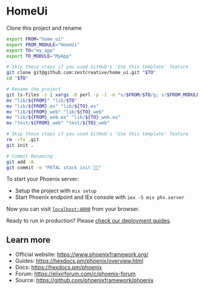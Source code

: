 # HomeUi

Clone this project and rename

```sh
export FROM="home_ui"
export FROM_MODULE="HomeUi"
export TO="my_app"
export TO_MODULE="MyApp"

# Skip these steps if you used GitHub's 'Use this template' feature
git clone git@github.com:zestcreative/home_ui.git "$TO"
cd "$TO"

# Rename the project
git ls-files -z | xargs -0 perl -p -i -e "s/$FROM/$TO/g; s/$FROM_MODULE/$TO_MODULE/g;"
mv "lib/${FROM}" "lib/$TO"
mv "lib/${FROM}.ex" "lib/${TO}.ex"
mv "lib/${FROM}_web" "lib/${TO}_web"
mv "lib/${FROM}_web.ex" "lib/${TO}_web.ex"
mv "test/${FROM}_web" "test/${TO}_web"

# Skip these steps if you used GitHub's 'Use this template' feature
rm -rfv .git
git init .

# Commit Renaming
git add -A
git commit -m "PETAL stack init 🐣🔥"
```

To start your Phoenix server:

  * Setup the project with `mix setup`
  * Start Phoenix endpoint and IEx console with `iex -S mix phx.server`

Now you can visit [`localhost:4000`](http://localhost:4000) from your browser.

Ready to run in production? Please [check our deployment guides](https://hexdocs.pm/phoenix/deployment.html).

## Learn more

  * Official website: https://www.phoenixframework.org/
  * Guides: https://hexdocs.pm/phoenix/overview.html
  * Docs: https://hexdocs.pm/phoenix
  * Forum: https://elixirforum.com/c/phoenix-forum
  * Source: https://github.com/phoenixframework/phoenix
